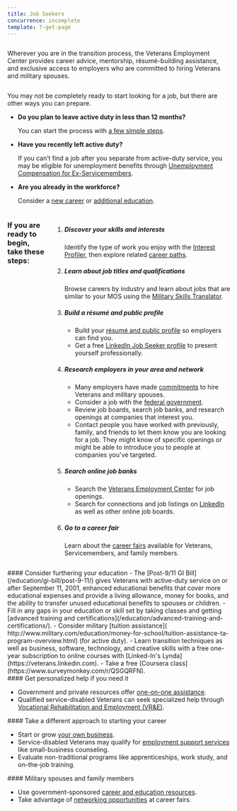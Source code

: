 ```yaml
---
title: Job Seekers
concurrence: incomplete
template: 7-get-page
---
```



<div class="main interior" role="main" markdown="0">
<div class="section one" markdown="0">
<div class="row" markdown="0">
<div class="small-12 medium-9 columns usa-content left"  markdown="1">

<div class="primary">

<p>Wherever you are in the transition process, the Veterans Employment Center provides career advice, mentorship, résumé-building assistance, and exclusive access to employers who are committed to hiring Veterans and military spouses.</p>

</div>
</div>

<div class="small-12 medium-9 columns left"  markdown="1">
<div class="call-out" markdown="1">
<p>You may not be completely ready to start looking for a job, but there are other ways you can prepare. </p>

- **Do you plan to leave active duty in less than 12 months?**
  
  You can start the process with [a few simple steps](/employment/job-seekers/less-than-one-year).

- **Have you recently left active duty?**
  
  If you can’t find a job after you separate from active-duty service, you may be eligible for unemployment benefits through [Unemployment Compensation for Ex-Servicemembers](/employment/job-seekers/unemployment-support).

- **Are you already in the workforce?**
  
  Consider a [new career](/employment/job-seekers/search_jobs) or [additional education](https://www.vets.gov/education/gi-bill/).
</div>
</div>

</div>
</div>

<div class="row" markdown="0">
<div class="small-12 medium-9 columns divider margin top"  markdown="1">

### If you are ready to begin, take these steps:

<ol class="process">
<li class="step one wow fadeIn animated">

<div markdown="1">

##### Discover your skills and interests
Identify the type of work you enjoy with the [Interest Profiler](/employment/job-seekers/interest-profiler), then explore related [career paths](https://www.mynextmove.org/).

</div>

</li>

<li class="step two wow fadeIn animated">

<div markdown="1">

##### Learn about job titles and qualifications
Browse careers by industry and learn about jobs that are similar to your MOS using the [Military Skills Translator](/employment/job-seekers/skills-translator).

</div>

</li>

<li class="step three wow fadeIn animated">

<div markdown="1">

##### Build a résumé and public profile

- Build your [résumé and public profile](/employment/job-seekers/create-resume) so employers can find you.
- Get a free [LinkedIn Job Seeker profile](https://veterans.linkedin.com/) to present yourself professionally.

</div>

</li>

<li class="step four wow fadeIn animated">

<div markdown="1">

##### Research employers in your area and network 

- Many employers have made [commitments](/employment/commitments) to hire Veterans and military spouses.
- Consider a job with the [federal government](/employment/job-seekers/federal-employment).
- Review job boards, search job banks, and research openings at companies that interest you.
- Contact people you have worked with previously, family, and friends to let them know you are looking for a job. They might know of specific openings or might be able to introduce you to people at companies you've targeted.

</div>

</li>

<li class="step five wow fadeIn animated">

<div markdown="1">


##### Search online job banks

- Search the [Veterans Employment Center](/employment/job-seekers/search_jobs) for job openings.
- Search for connections and job listings on [LinkedIn](https://veterans.linkedin.com/) as well as other online job boards. 
</div>

</li>

<li class="step six wow last fadeIn animated">

<div markdown="1">

##### Go to a career fair
Learn about the [career fairs](/employment/job-seekers/career-fairs) available for Veterans, Servicemembers, and family members.

</div>

</div>

</div>

</li>

</ol>

<div class="call-out" markdown="1">
#### Consider furthering your education
- The [Post-9/11 GI Bill](/education/gi-bill/post-9-11/) gives Veterans with active-duty service on or after September 11, 2001, enhanced educational benefits that cover more educational expenses and provide a living allowance, money for books, and the ability to transfer unused educational benefits to spouses or children.
- Fill in any gaps in your education or skill set by taking classes and getting [advanced training and certifications](/education/advanced-training-and-certifications/).
- Consider military [tuition assistance]( http://www.military.com/education/money-for-school/tuition-assistance-ta-program-overview.html) (for active duty).
- Learn transition techniques as well as business, software, technology, and creative skills with a free one-year subscription to online courses with [Linked-In's Lynda](https://veterans.linkedin.com).
- Take a free [Coursera class](https://www.surveymonkey.com/r/QSGQRFN).

</div>

<div class="call-out" markdown="1">
#### Get personalized help if you need it

- Government and private resources offer [one-on-one assistance](/employment/job-seekers/one-on-one).
- Qualified service-disabled Veterans can seek specialized help through [Vocational Rehabilitation and Employment (VR&E)](http://www.benefits.va.gov/vocrehab/index.asp).

</div>

<div class="call-out" markdown="1">
#### Take a different approach to starting your career 

- Start or grow [your own business](/employment/job-seekers/start/). 
- Service-disabled Veterans may qualify for [employment support services](/employment/job-seekers/service-disabled) like small-business counseling.
- Evaluate non-traditional programs like apprenticeships, work study, and on-the-job training.

</div>

<div class="call-out" markdown="1">
#### Military spouses and family members

- Use government-sponsored [career and education resources](/employment/job-seekers/family-members/).
- Take advantage of [networking opportunities](/employment/job-seekers/career-fairs/) at career fairs.

</div>
</div>
